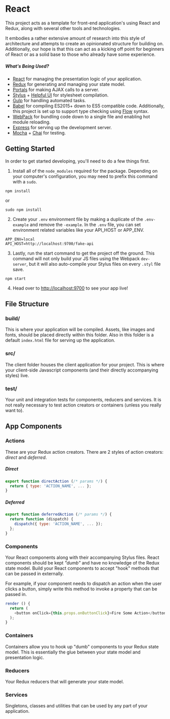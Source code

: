 # React

This project acts as a template for front-end application's using React and Redux, along with several other tools and technologies.

It embodies a rather extensive amount of research into this style of architecture and attempts to create an opinionated structure for building on.  Additionally, our hope is that this can act as a kicking off point for beginners of React or as a solid base to those who already have some experience.

##### What's Being Used?

* [React](http://facebook.github.io/react/) for managing the presentation logic of your application.
* [Redux](http://redux.js.org/) for generating and managing your state model.
* [Portals](https://github.com/helpfulhuman/portals) for making AJAX calls to a server.
* [Stylus](http://stylus-lang.com/) + [Helpful UI](https://github.com/helpfulhuman/helpfului) for stylesheet compilation.
* [Gulp](http://gulpjs.io) for handling automated tasks.
* [Babel](https://babeljs.io/) for compiling ES2015+ down to ES5 compatible code.  Additionally, this project is set up to support type checking using [Flow](http://flowtype.org/) syntax.
* [WebPack](http://webpack.github.io/) for bundling code down to a single file and enabling hot module reloading.
* [Express](http://expressjs.com) for serving up the development server.
* [Mocha](http://mochajs.com) + [Chai](http://chaijs.com) for testing.


## Getting Started
In order to get started developing, you'll need to do a few things first.

1. Install all of the `node_modules` required for the package. Depending on your computer's configuration, you may need to prefix this command with a `sudo`.
```
npm install
```
or
```
sudo npm install
```

2. Create your `.env` environment file by making a duplicate of the `.env-example` and remove the `-example`. In the `.env` file, you can set environment related variables like your API_HOST or APP_ENV.

```
APP_ENV=local
API_HOST=http://localhost:9700/fake-api
```

3. Lastly, run the start command to get the project off the ground. This command will not only build your JS files using the Webpack `dev-server`, but it will also auto-compile your Stylus files on every `.styl` file save.

```
npm start
```

4. Head over to [http://localhost:9700](http://localhost:9700) to see your app live!

## File Structure

### build/

This is where your application will be compiled.  Assets, like images and fonts, should be placed directly within this folder.  Also in this folder is a default `index.html` file for serving up the application.

### src/

The client folder houses the client application for your project.  This is where your client-side Javascript components (and their directly accompanying styles) live.

### test/

Your unit and integration tests for components, reducers and services.  It is not really necessary to test action creators or containers (unless you really want to).

## App Components

### Actions

These are your Redux action creators.  There are 2 styles of action creators: _direct_ and _deferred_.

##### Direct

```javascript
export function directAction (/* params */) {
  return { type: 'ACTION_NAME', ... };
}
```

##### Deferred

```javascript
export function deferredAction (/* params */) {
  return function (dispatch) {
    dispatch({ type: 'ACTION_NAME', ... });
  };
}
```

### Components

Your React components along with their accompanying Stylus files.  React components should be kept _"dumb"_ and have no knowledge of the Redux state model.  Build your React components to accept "hook" methods that can be passed in externally.

For example, if your component needs to dispatch an action when the user clicks a button, simply write this method to invoke a property that can be passed in.

```javascript
render () {
  return (
    <button onClick={this.props.onButtonClick}>Fire Some Action</button>
  );
}
```

### Containers

Containers allow you to hook up "dumb" components to your Redux state model.  This is essentially the glue between your state model and presentation logic.

### Reducers

Your Redux reducers that will generate your state model.

### Services

Singletons, classes and utilities that can be used by any part of your application.

